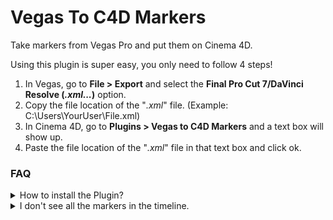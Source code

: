 # Vegas To C4D Markers
Take markers from Vegas Pro and put them on Cinema 4D.

Using this plugin is super easy, you only need to follow 4 steps!

  1. In Vegas, go to **File > Export** and select the **Final Pro Cut 7/DaVinci Resolve (*.xml...*)** option.
  2. Copy the file location of the "*.xml*" file. (Example: C:\Users\YourUser\File.xml)
  3. In Cinema 4D, go to **Plugins > Vegas to C4D Markers** and a text box will show up.
  4. Paste the file location of the "*.xml*" file in that text box and click ok.
  
### FAQ
<details><summary>How to install the Plugin?</summary>

> To download the plugin just go to the [Releases](https://github.com/AgenteDog/VegasToC4DMarkers/releases) tab and download the latest version. 
> Doing this will download a "*.zip*" file.
> To install this plugin you just have to go to your plugins folder and unzip the "*.zip*" file in there.

</details>

<details><summary>I don't see all the markers in the timeline.</summary>

> Make sure that the timeline's max amount of frames is the same (or more) as the last frame in Vegas Pro.
> If it is not and you alredy used the plugin don't worry, just increase it and all the marks will be there.

</details>
